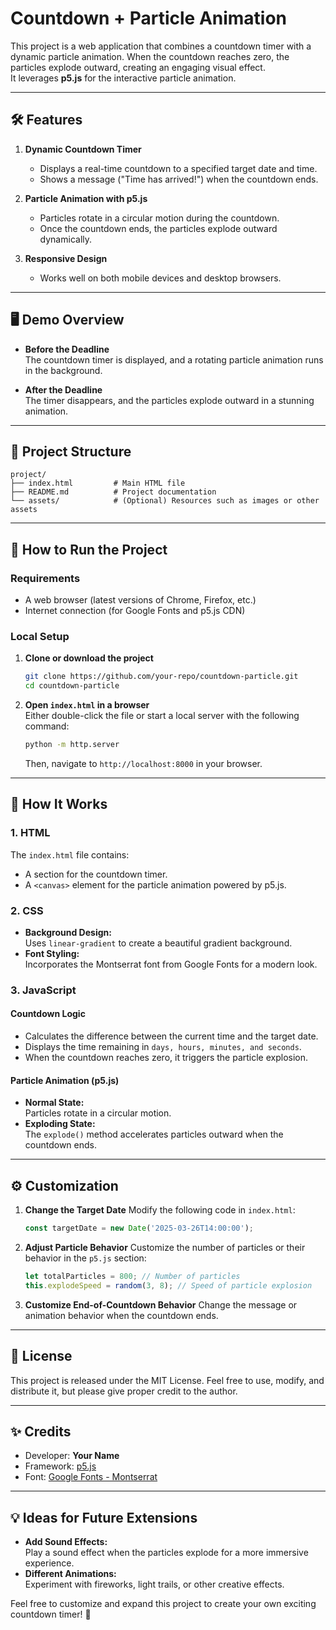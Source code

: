 # Countdown + Particle Animation

This project is a web application that combines a countdown timer with a dynamic particle animation. When the countdown reaches zero, the particles explode outward, creating an engaging visual effect.  
It leverages **p5.js** for the interactive particle animation.

---

## 🛠️ Features

1. **Dynamic Countdown Timer**
   - Displays a real-time countdown to a specified target date and time.
   - Shows a message ("Time has arrived!") when the countdown ends.

2. **Particle Animation with p5.js**
   - Particles rotate in a circular motion during the countdown.
   - Once the countdown ends, the particles explode outward dynamically.

3. **Responsive Design**
   - Works well on both mobile devices and desktop browsers.

---

## 🖥️ Demo Overview

- **Before the Deadline**  
The countdown timer is displayed, and a rotating particle animation runs in the background.

- **After the Deadline**  
The timer disappears, and the particles explode outward in a stunning animation.

---

## 📁 Project Structure

```
project/
├── index.html         # Main HTML file
├── README.md          # Project documentation
└── assets/            # (Optional) Resources such as images or other assets
```

---

## 🚀 How to Run the Project

### Requirements
- A web browser (latest versions of Chrome, Firefox, etc.)
- Internet connection (for Google Fonts and p5.js CDN)

### Local Setup
1. **Clone or download the project**
   ```bash
   git clone https://github.com/your-repo/countdown-particle.git
   cd countdown-particle
   ```

2. **Open `index.html` in a browser**  
   Either double-click the file or start a local server with the following command:  
   ```bash
   python -m http.server
   ```
   Then, navigate to `http://localhost:8000` in your browser.

---

## 🧰 How It Works

### 1. **HTML**
The `index.html` file contains:
- A section for the countdown timer.
- A `<canvas>` element for the particle animation powered by p5.js.

### 2. **CSS**
- **Background Design:**  
  Uses `linear-gradient` to create a beautiful gradient background.
- **Font Styling:**  
  Incorporates the Montserrat font from Google Fonts for a modern look.

### 3. **JavaScript**
#### Countdown Logic
- Calculates the difference between the current time and the target date.
- Displays the time remaining in `days, hours, minutes, and seconds`.
- When the countdown reaches zero, it triggers the particle explosion.

#### Particle Animation (p5.js)
- **Normal State:**  
  Particles rotate in a circular motion.
- **Exploding State:**  
  The `explode()` method accelerates particles outward when the countdown ends.

---

## ⚙️ Customization

1. **Change the Target Date**
   Modify the following code in `index.html`:
   ```javascript
   const targetDate = new Date('2025-03-26T14:00:00');
   ```

2. **Adjust Particle Behavior**
   Customize the number of particles or their behavior in the `p5.js` section:
   ```javascript
   let totalParticles = 800; // Number of particles
   this.explodeSpeed = random(3, 8); // Speed of particle explosion
   ```

3. **Customize End-of-Countdown Behavior**
   Change the message or animation behavior when the countdown ends.

---

## 📜 License

This project is released under the MIT License. Feel free to use, modify, and distribute it, but please give proper credit to the author.

---

## ✨ Credits

- Developer: **Your Name**
- Framework: [p5.js](https://p5js.org/)
- Font: [Google Fonts - Montserrat](https://fonts.google.com/specimen/Montserrat)

---

## 💡 Ideas for Future Extensions

- **Add Sound Effects:**  
  Play a sound effect when the particles explode for a more immersive experience.
- **Different Animations:**  
  Experiment with fireworks, light trails, or other creative effects.

Feel free to customize and expand this project to create your own exciting countdown timer! 🎉